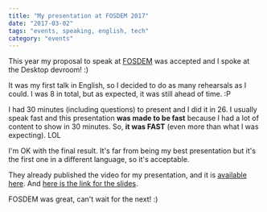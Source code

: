 ```yaml
---
title: "My presentation at FOSDEM 2017"
date: "2017-03-02"
tags: "events, speaking, english, tech"
category: "events"
---
```


This year my proposal to speak at [FOSDEM](http://fosdem.org) was accepted and I
spoke at the Desktop devroom! :)

It was my first talk in English, so I decided to do as many rehearsals as I
could. I was 8 in total, but as expected, it was still ahead of time. :P

I had 30 minutes (including questions) to present and I did it in 26. I usually
speak fast and this presentation **was made to be fast** because I had a lot of
content to show in 30 minutes. So, **it was FAST** (even more than what I was
expecting). LOL

I'm OK with the final result. It's far from being my best presentation but it's
the first one in a different language, so it's acceptable. 

They already published the video for my presentation, and it
is [available here](). 
And [here is the link for the slides]().

FOSDEM was great, can't wait for the next! :)
